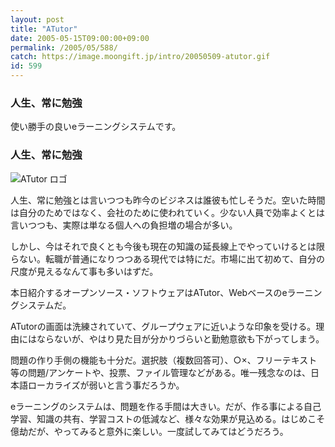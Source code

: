 ```yaml
---
layout: post
title: "ATutor"
date: 2005-05-15T09:00:00+09:00
permalink: /2005/05/588/
catch: https://image.moongift.jp/intro/20050509-atutor.gif
id: 599
---
```

### 人生、常に勉強
  
使い勝手の良いeラーニングシステムです。  
<!--more-->  

### 人生、常に勉強
  

![ATutor ロゴ](https://image.moongift.jp/intro/20050509-atutor.gif "ATutor ロゴ")

  

人生、常に勉強とは言いつつも昨今のビジネスは誰彼も忙しそうだ。空いた時間は自分のためではなく、会社のために使われていく。少ない人員で効率よくとは言いつつも、実際は単なる個人への負担増の場合が多い。

  

しかし、今はそれで良くとも今後も現在の知識の延長線上でやっていけるとは限らない。転職が普通になりつつある現代では特にだ。市場に出て初めて、自分の尺度が見えるなんて事も多いはずだ。

  

本日紹介するオープンソース・ソフトウェアはATutor、Webベースのeラーニングシステムだ。

  

ATutorの画面は洗練されていて、グループウェアに近いような印象を受ける。理由にはならないが、やはり見た目が分かりづらいと勤勉意欲も下がってしまう。

  

問題の作り手側の機能も十分だ。選択肢（複数回答可）、○×、フリーテキスト等の問題/アンケートや、投票、ファイル管理などがある。唯一残念なのは、日本語ローカライズが弱いと言う事だろうか。

  

eラーニングのシステムは、問題を作る手間は大きい。だが、作る事による自己学習、知識の共有、学習コストの低減など、様々な効果が見込める。はじめこそ億劫だが、やってみると意外に楽しい。一度試してみてはどうだろう。

